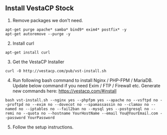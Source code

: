 ## Install VestaCP Stock

1. Remove packages we don't need.
  ```
  apt-get purge apache* samba* bind9* exim4* postfix* -y
  apt-get autoremove --purge -y
  ```
2. Install curl
```
apt-get install curl
```
3. Get the VestaCP Installer
```
curl -O http://vestacp.com/pub/vst-install.sh
```
4. Run following bash command to install Nginx / PHP-FPM / MariaDB.  
   Update below command if you need Exim / FTP / Firewall etc. Generate new commands here: https://vestacp.com/#install
```
bash vst-install.sh --nginx yes --phpfpm yes --apache no --vsftpd no --proftpd no --exim no --dovecot no --spamassassin no --clamav no --named no --iptables no --fail2ban no --mysql yes --postgresql no --remi no --quota no --hostname YourHostName --email You@YourEmail.com --password YourPassword
```
5. Follow the setup instructions.
